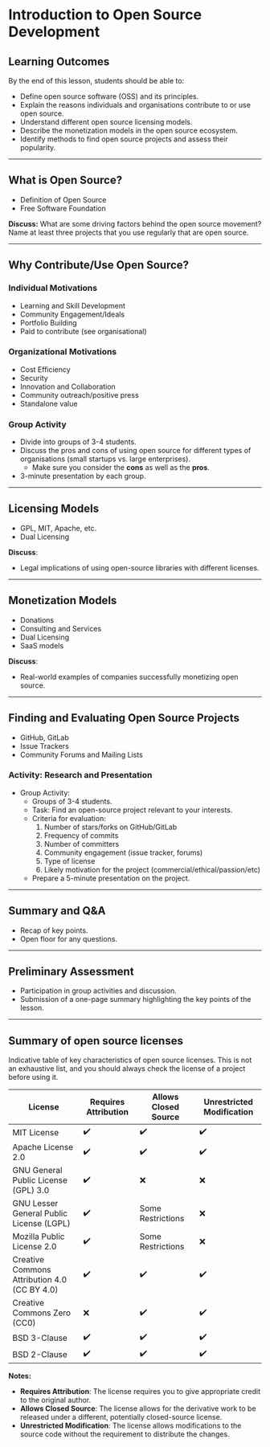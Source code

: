 # Introduction to Open Source Development

## Learning Outcomes

By the end of this lesson, students should be able to:

- Define open source software (OSS) and its principles.
- Explain the reasons individuals and organisations contribute to or use open source.
- Understand different open source licensing models.
- Describe the monetization models in the open source ecosystem.
- Identify methods to find open source projects and assess their popularity.

---

## What is Open Source?

- Definition of Open Source
- Free Software Foundation

**Discuss:**
What are some driving factors behind the open source movement?
Name at least three projects that you use regularly that are open source.

---

## Why Contribute/Use Open Source?

### Individual Motivations

- Learning and Skill Development
- Community Engagement/Ideals
- Portfolio Building
- Paid to contribute (see organisational)

### Organizational Motivations

- Cost Efficiency
- Security
- Innovation and Collaboration
- Community outreach/positive press
- Standalone value

### Group Activity

- Divide into groups of 3-4 students.
- Discuss the pros and cons of using open source for different types of organisations (small startups vs. large enterprises).
  - Make sure you consider the **cons** as well as the **pros**.
- 3-minute presentation by each group.

---

## Licensing Models

- GPL, MIT, Apache, etc.
- Dual Licensing

**Discuss**:

- Legal implications of using open-source libraries with different licenses.

---

## Monetization Models

- Donations
- Consulting and Services
- Dual Licensing
- SaaS models

**Discuss**:

- Real-world examples of companies successfully monetizing open source.

---

## Finding and Evaluating Open Source Projects

- GitHub, GitLab
- Issue Trackers
- Community Forums and Mailing Lists

### Activity: Research and Presentation

- Group Activity:
  - Groups of 3-4 students.
  - Task: Find an open-source project relevant to your interests.
  - Criteria for evaluation:
    1. Number of stars/forks on GitHub/GitLab
    2. Frequency of commits
    3. Number of committers
    4. Community engagement (issue tracker, forums)
    5. Type of license
    6. Likely motivation for the project (commercial/ethical/passion/etc)
  - Prepare a 5-minute presentation on the project.

---

## Summary and Q&A

- Recap of key points.
- Open floor for any questions.

---

## Preliminary Assessment

- Participation in group activities and discussion.
- Submission of a one-page summary highlighting the key points of the lesson.

---

## Summary of open source licenses

Indicative table of key characteristics of open source licenses. This is not an exhaustive list, and you should always check the license of a project before using it.

| License                | Requires Attribution  | Allows Closed Source | Unrestricted Modification |
|------------------------|-----------------------------|------------------------------|-----------------------------------|
| MIT License            | ✔️                          | ✔️                           | ✔️                                |
| Apache License 2.0     | ✔️                          | ✔️                           | ✔️                                |
| GNU General Public License (GPL) 3.0 | ✔️          | ❌                           | ❌                                |
| GNU Lesser General Public License (LGPL) | ✔️       | Some Restrictions            | ❌                                |
| Mozilla Public License 2.0 | ✔️                      | Some Restrictions            | ❌                                |
| Creative Commons Attribution 4.0 (CC BY 4.0) | ✔️    | ✔️                           | ✔️                                |
| Creative Commons Zero (CC0) | ❌                      | ✔️                           | ✔️                                |
| BSD 3-Clause            | ✔️                          | ✔️                           | ✔️                                |
| BSD 2-Clause            | ✔️                          | ✔️                           | ✔️                                |

**Notes:**

- **Requires Attribution**: The license requires you to give appropriate credit to the original author.
- **Allows Closed Source**: The license allows for the derivative work to be released under a different, potentially closed-source license.
- **Unrestricted Modification**: The license allows modifications to the source code without the requirement to distribute the changes.
